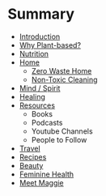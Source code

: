 # Summary

* [Introduction](README.md)
* [Why Plant-based?](chapter1.md)
* [Nutrition](nutrition.md)
* [Home](home.md)
   * [Zero Waste Home](zero_waste_home.md)
   * [Non-Toxic Cleaning](non-toxic_cleaning.md)
* [Mind / Spirit](mind__spirit.md)
* [Healing](healing_with_plants.md)
* [Resources](resources.md)
   * Books
   * Podcasts
   * Youtube Channels
   * People to Follow
* [Travel](travel.md)
* [Recipes](recipes.md)
* [Beauty](beauty.md)
* [Feminine Health](feminine_health.md)
* [Meet Maggie](about_kind_kitchn.md)

